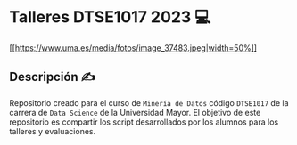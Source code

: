 # Talleres DTSE1017 2023 💻

[[https://www.uma.es/media/fotos/image_37483.jpeg|width=50%]]

## Descripción ✍️

Repositorio creado para el curso de `Minería de Datos` código `DTSE1017` de la carrera de `Data Science` de la Universidad Mayor. El objetivo de este repositorio es compartir los script desarrollados por los alumnos para los talleres y evaluaciones.


